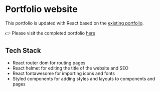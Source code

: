 # Portfolio website

This portfolio is updated with React based on the [existing portfolio](https://github.com/aanmeba/Portfolio-Website).

👉 Please visit the completed portfolio [here](https://jungah.netlify.app/)

## Tech Stack

- React router dom for routing pages
- React helmet for editing the title of the website and SEO
- React fontawesome for importing icons and fonts
- Styled components for adding styles and layouts to components and pages
